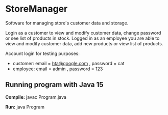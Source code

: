 # StoreManager

Software for managing store's customer data and storage.

Login as a customer to view and modify customer data, change password or
see list of products in stock. Logged in as an employee you are able to
view and modify customer data, add new products or view list of products.

Account login for testing purposes:

- customer: email = hta@google.com , password = cat
- employee: email = admin , password = 123

## Running program with Java 15

**Compile:**
javac Program.java

**Run:**
java Program
